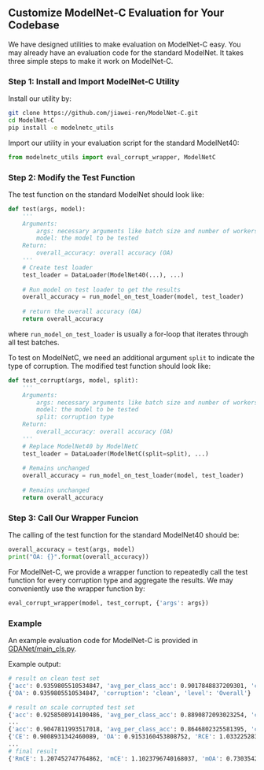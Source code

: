 ## Customize ModelNet-C Evaluation for Your Codebase

We have designed utilities to make evaluation on ModelNet-C easy. 
You may already have an evaluation code for the standard ModelNet.
It takes three simple steps to make it work on ModelNet-C.

### Step 1: Install and Import ModelNet-C Utility
Install our utility by:
```bash
git clone https://github.com/jiawei-ren/ModelNet-C.git
cd ModelNet-C
pip install -e modelnetc_utils
```
Import our utility in your evaluation script for the standard ModelNet40:
```python
from modelnetc_utils import eval_corrupt_wrapper, ModelNetC
```

### Step 2: Modify the Test Function
The test function on the standard ModelNet should look like:
```python
def test(args, model):
    '''
    Arguments:
        args: necessary arguments like batch size and number of workers
        model: the model to be tested
    Return:
        overall_accuracy: overall accuracy (OA)
    '''
    # Create test loader
    test_loader = DataLoader(ModelNet40(...), ...)
    
    # Run model on test loader to get the results
    overall_accuracy = run_model_on_test_loader(model, test_loader)
    
    # return the overall accuracy (OA)
    return overall_accuracy
```
where `run_model_on_test_loader` is usually a for-loop that iterates through all test batches.

To test on ModelNetC, we need an additional argument `split` to indicate the type of corruption. The modified test function should look like:
```python
def test_corrupt(args, model, split):
    '''
    Arguments:
        args: necessary arguments like batch size and number of workers
        model: the model to be tested
        split: corruption type
    Return:
        overall_accuracy: overall accuracy (OA)
    '''
    # Replace ModelNet40 by ModelNetC
    test_loader = DataLoader(ModelNetC(split=split), ...)
    
    # Remains unchanged
    overall_accuracy = run_model_on_test_loader(model, test_loader)
    
    # Remains unchanged
    return overall_accuracy
```

### Step 3: Call Our Wrapper Funcion
The calling of the test function for the standard ModelNet40 should be:
```python
overall_accuracy = test(args, model)
print("OA: {}".format(overall_accuracy))
```
For ModelNet-C, we provide a wrapper function to repeatedly call the test function for every corruption type and aggregate the results. 
We may conveniently use the wrapper function by:
```python
eval_corrupt_wrapper(model, test_corrupt, {'args': args})
```

### Example
An example evaluation code for ModelNet-C is provided in [GDANet/main_cls.py](https://github.com/jiawei-ren/ModelNet-C/blob/main/GDANet/main_cls.py#L312). 

Example output:
```bash
# result on clean test set
{'acc': 0.9359805510534847, 'avg_per_class_acc': 0.9017848837209301, 'corruption': 'clean'}
{'OA': 0.9359805510534847, 'corruption': 'clean', 'level': 'Overall'}

# result on scale corrupted test set
{'acc': 0.9258508914100486, 'avg_per_class_acc': 0.8890872093023254, 'corruption': 'scale', 'level': 0}
...
{'acc': 0.9047811993517018, 'avg_per_class_acc': 0.8646802325581395, 'corruption': 'scale', 'level': 4}
{'CE': 0.9008931342460089, 'OA': 0.9153160453808752, 'RCE': 1.0332252836304725, 'corruption': 'scale', 'level': 'Overall'}
...
# final result
{'RmCE': 1.207452747764862, 'mCE': 1.1023796740168037, 'mOA': 0.7303542486686734} 
```